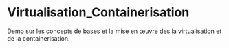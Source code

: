 # Virtualisation_Containerisation
Demo sur les concepts de bases et la mise en œuvre des la virtualisation et de la containerisation.
